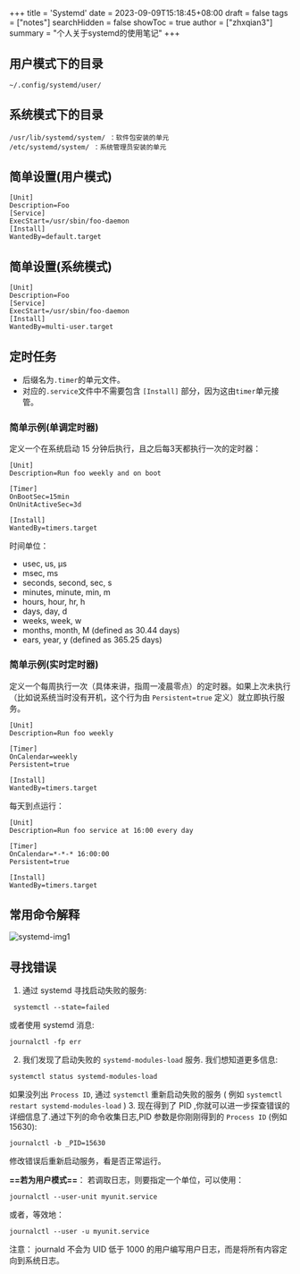 +++
title = 'Systemd'
date = 2023-09-09T15:18:45+08:00
draft = false
tags = ["notes"]
searchHidden = false
showToc = true
author = ["zhxqian3"]
summary = "个人关于systemd的使用笔记"
+++

## 用户模式下的目录

```
~/.config/systemd/user/
```

## 系统模式下的目录

```
/usr/lib/systemd/system/ ：软件包安装的单元
/etc/systemd/system/ ：系统管理员安装的单元
```

## 简单设置(用户模式)

```
[Unit] 
Description=Foo 
[Service] 
ExecStart=/usr/sbin/foo-daemon 
[Install] 
WantedBy=default.target
```

## 简单设置(系统模式)

```
[Unit] 
Description=Foo 
[Service] 
ExecStart=/usr/sbin/foo-daemon 
[Install] 
WantedBy=multi-user.target
```

## 定时任务

- 后缀名为`.timer`的单元文件。
- 对应的`.service`文件中不需要包含 `[Install]` 部分，因为这由`timer`单元接管。

### 简单示例(单调定时器)

定义一个在系统启动 15 分钟后执行，且之后每3天都执行一次的定时器：

```
[Unit]
Description=Run foo weekly and on boot

[Timer]
OnBootSec=15min
OnUnitActiveSec=3d 

[Install]
WantedBy=timers.target
```

时间单位：

- usec, us, µs
- msec, ms
- seconds, second, sec, s
- minutes, minute, min, m
- hours, hour, hr, h
- days, day, d
- weeks, week, w
- months, month, M (defined as 30.44 days)
- ears, year, y (defined as 365.25 days)

### 简单示例(实时定时器)

定义一个每周执行一次（具体来讲，指周一凌晨零点）的定时器。如果上次未执行（比如说系统当时没有开机，这个行为由 `Persistent=true` 定义）就立即执行服务。

```
[Unit]
Description=Run foo weekly

[Timer]
OnCalendar=weekly
Persistent=true

[Install]
WantedBy=timers.target
```

每天到点运行：
```
[Unit]
Description=Run foo service at 16:00 every day

[Timer]
OnCalendar=*-*-* 16:00:00
Persistent=true

[Install]
WantedBy=timers.target
```

## 常用命令解释

![systemd-img1](/notes/systemd-img1.png)

## 寻找错误

1.  通过 systemd 寻找启动失败的服务:

```
 systemctl --state=failed
```

或者使用 systemd 消息:

```
journalctl -fp err
```

2.  我们发现了启动失败的 `systemd-modules-load` 服务. 我们想知道更多信息:

```
systemctl status systemd-modules-load
```

如果没列出 `Process ID`, 通过 `systemctl` 重新启动失败的服务 ( 例如 `systemctl restart systemd-modules-load` )
3\. 现在得到了 PID ,你就可以进一步探查错误的详细信息了.通过下列的命令收集日志,PID 参数是你刚刚得到的 `Process ID` (例如 15630):

```
journalctl -b _PID=15630
```

修改错误后重新启动服务，看是否正常运行。

**==若为用户模式==**：
若调取日志，则要指定一个单位，可以使用：

```
journalctl --user-unit myunit.service
```

或者，等效地：

```
journalctl --user -u myunit.service
```

注意： journald 不会为 UID 低于 1000 的用户编写用户日志，而是将所有内容定向到系统日志。